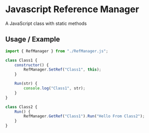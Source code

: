 # Javascript Reference Manager
A JavaScript class with static methods

## Usage / Example

```javascript
import { RefManager } from "./RefManager.js";

class Class1 {
    constructor() {
        RefManager.SetRef("Class1", this);
    }

    Run(str) {
        console.log("Class1", str);
    }
}

class Class2 {
    Run() {
        RefManager.GetRef("Class1").Run("Hello From Class2");
    }
}
```